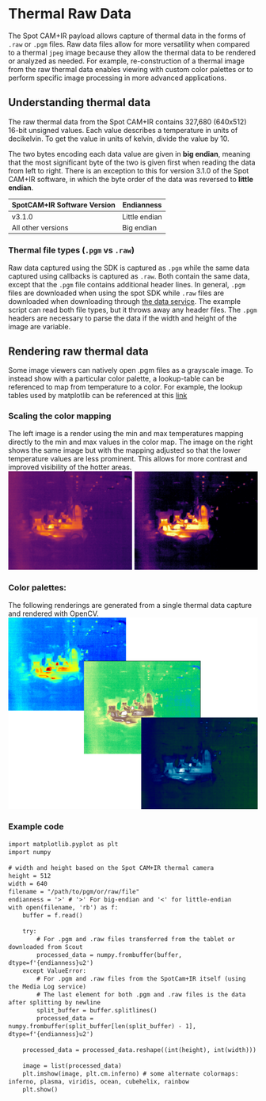 <!--
Copyright (c) 2023 Boston Dynamics, Inc.  All rights reserved.

Downloading, reproducing, distributing or otherwise using the SDK Software
is subject to the terms and conditions of the Boston Dynamics Software
Development Kit License (20191101-BDSDK-SL).
-->

# Thermal Raw Data
The Spot CAM+IR payload allows capture of thermal data in the forms of `.raw` or `.pgm` files. Raw data files allow for more versatility when compared to a thermal `jpeg` image because they allow the thermal data to be rendered or analyzed as needed. For example, re-construction of a thermal image from the raw thermal data enables viewing with custom color palettes or to perform specific image processing in more advanced applications.

## Understanding thermal data
The raw thermal data from the Spot CAM+IR contains 327,680 (640x512) 16-bit unsigned values. Each value describes a temperature in units of decikelvin. To get the value in units of kelvin, divide the value by 10.

The two bytes encoding each data value are given in **big endian**, meaning that the most significant byte of the two is given first when reading the data from left to right. There is an exception to this for version 3.1.0 of the Spot CAM+IR software, in which the byte order of the data was reversed to **little endian**.

SpotCAM+IR Software Version | Endianness
--|--
v3.1.0 | Little endian
All other versions |  Big endian


### Thermal file types (`.pgm` vs `.raw`)
Raw data captured using the SDK is captured as `.pgm` while the same data captured using callbacks is captured as `.raw`. Both contain the same data, except that the `.pgm` file contains additional header lines. In general, `.pgm` files are downloaded when using the spot SDK while `.raw` files are downloaded when downloading through [the data service](data_buffer_overview.md#data-acquisition-download). The example script can read both file types, but it throws away any header files. The `.pgm` headers are necessary to parse the data if the width and height of the image are variable.

## Rendering raw thermal data
Some image viewers can natively open .pgm files as a grayscale image. To instead show with a particular color palette, a lookup-table can be referenced to map from temperature to a color. For example, the lookup tables used by matplotlib can be referenced at this [link](https://github.com/matplotlib/matplotlib/blob/main/lib/matplotlib/_cm_listed.py)

### Scaling the color mapping
The left image is a render using the min and max temperatures mapping directly to the min and max values in the color map. The image on the right shows the same image but with the mapping adjusted so that the lower temperature values are less prominent. This allows for more contrast and improved visibility of the hotter areas.
![Thermal Ironbow Example](./images/thermal_example_contrast.png)

### Color palettes:
The following renderings are generated from a single thermal data capture and rendered with OpenCV. 
![Thermal Custom Palettes Example](./images/thermal_example_custom_colors.png)

### Example code
```
import matplotlib.pyplot as plt
import numpy

# width and height based on the Spot CAM+IR thermal camera
height = 512
width = 640
filename = "/path/to/pgm/or/raw/file"
endianness = '>' # '>' For big-endian and '<' for little-endian
with open(filename, 'rb') as f:
    buffer = f.read()

    try:
        # For .pgm and .raw files transferred from the tablet or downloaded from Scout
        processed_data = numpy.frombuffer(buffer, dtype=f'{endianness}u2')
    except ValueError:
        # For .pgm and .raw files from the SpotCam+IR itself (using the Media Log service)
        # The last element for both .pgm and .raw files is the data after splitting by newline
        split_buffer = buffer.splitlines()
        processed_data = numpy.frombuffer(split_buffer[len(split_buffer) - 1], dtype=f'{endianness}u2')

    processed_data = processed_data.reshape((int(height), int(width)))

    image = list(processed_data) 
    plt.imshow(image, plt.cm.inferno) # some alternate colormaps: inferno, plasma, viridis, ocean, cubehelix, rainbow
    plt.show()
```
